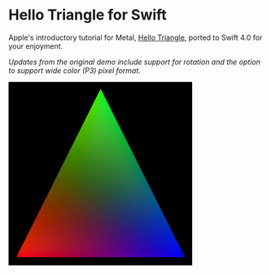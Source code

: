 # Hello Triangle for Swift

Apple's introductory tutorial for Metal, [Hello Triangle](https://developer.apple.com/documentation/metal/hello_triangle), ported to Swift 4.0 for your enjoyment. 

_Updates from the original demo include support for rotation and the option to support wide color (P3) pixel format._

![](triangle.jpg)

